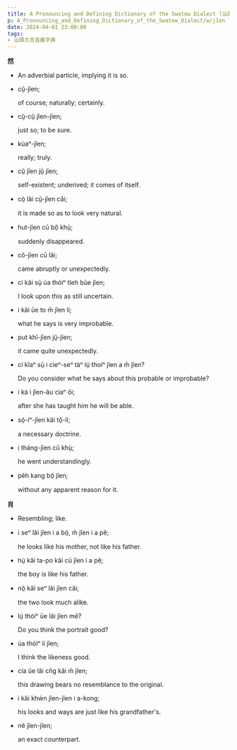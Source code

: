 ```yaml
---
title: A Pronouncing and Defining Dictionary of the Swatow Dialect (汕頭方言音義字典) / jîen
p: A_Pronouncing_and_Defining_Dictionary_of_the_Swatow_Dialect/w/jîen
date: 2024-04-01 23:00:00
tags: 
- 汕頭方言音義字典
---
```



**然**
- An adverbial particle, implying it is so.

- cṳ̆-jîen;

  of course; naturally; certainly.

- cṳ̆-cṳ̆ jîen-jîen;

  just so; to be sure.

- kúaⁿ-jîen;

  really; truly.

- cṳ̆ jîen jṳ̂ jîen;

  self-existent; underived; it comes of itself.

- cò̤ lâi cṳ̆-jîen căi;

  it is made so as to look very natural.

- hut-jîen cū bô̤ khṳ̀;

  suddenly disappeared.

- cŏ-jîen cū lâi;

  came abruptly or unexpectedly.

- cí kâi sṳ̄ úa thóiⁿ tîeh būe jîen;

  I look upon this as still uncertain.

- i kâi ūe to m̄ jîen li;

  what he says is very improbable.

- put khî-jîen jṳ̂-jîen;

  it came quite unexpectedly.

- cí kĭaⁿ sṳ̄ i cìeⁿ-seⁿ tàⁿ lṳ́ thoiⁿ jîen a m̄ jîen?

  Do you consider what he says about this probable or improbable?

- i kà i jîen-ău cìaⁿ ŏi;

  after she has taught him he will be able.

- só̤-íⁿ-jîen kâi tŏ̤-lí;

  a necessary doctrine.

- i tháng-jîen cū khṳ̀;

  he went understandingly.

- pêh kang bô̤ jîen;

  without any apparent reason for it.

**肖**
- Resembling; like.

- i seⁿ lâi jîen i a bó̤, m̄ jîen i a pĕ;

  he looks like his mother, not like his father.

- hṳ́ kâi ta-po kâi cū jîen i a pĕ;

  the boy is like his father.

- nŏ̤ kâi seⁿ lâi jîen căi;

  the two look much alike.

- lṳ́ thóiⁿ ūe lâi jîen mē?

  Do you think the portrait good?

- úa thóiⁿ lí jîen;

  I think the likeness good.

- cía ūe lâi cn̂g kâi m̄ jîen;

  this drawing bears no resemblance to the original.

- i kâi khẃn jîen-jîen i a-kong;

  his looks and ways are just like his grandfather's.

- nĕ jîen-jîen;

  an exact counterpart.
